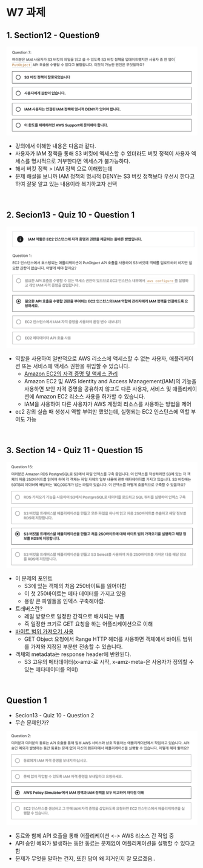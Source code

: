 # W7 과제
## 1. Section12 - Question9

![sec12-question9](./img/sec12-quiz9.png)

- 강의에서 이해한 내용은 다음과 같다.
- 사용자가 IAM 정책을 통해 S3 버킷에 엑세스할 수 있더라도 버킷 정책이 사용자 엑세스를 명시적으로 거부한다면 엑세스가 불가능하다.
- 해서 버킷 정책 > IAM 정책 으로 이해했는데
- 문제 해설을 보니까 IAM 정책의 명시적 DENY는 S3 버킷 정책보다 우선시 한다고 하여 잘못 알고 있는 내용이라 복기하고자 선택

<br>

## 2. Secion13 - Quiz 10 - Question 1
![sec13-question1](./img/sec13-question1.png)

- 역할을 사용하여 일반적으로 AWS 리소스에 액세스할 수 없는 사용자, 애플리케이션 또는 서비스에 액세스 권한을 위임할 수 있습니다.
  - [Amazon EC2의 자격 증명 및 액세스 관리](https://docs.aws.amazon.com/ko_kr/AWSEC2/latest/UserGuide/security-iam.html)
  - Amazon EC2 및 AWS Identity and Access Management(IAM)의 기능을 사용하면 보안 자격 증명을 공유하지 않고도 다른 사용자, 서비스 및 애플리케이션에 Amazon EC2 리소스 사용을 허가할 수 있습니다. 
  - IAM을 사용하여 다른 사용자가 AWS 계정의 리소스를 사용하는 방법을 제어
- ec2 강의 실습 때 생성시 역할 부여만 했었는데, 실행되는 EC2 인스턴스에 역할 부여도 가능

<br>

## 3. Section 14 - Quiz 11 - Question 15
![sec14-question15](./img/quiz11-question15.png)

- 이 문제의 포인트
  - S3에 있는 객체의 처음 250바이트를 읽어야함
  - 이 첫 250바이트는 메타 데이터를 가지고 있음
  - 용량 큰 파일들을 인덱스 구축해야함.
- 트래버스란? 
  - 레일 방향으로 일정한 간격으로 배치되는 부품
  - 즉 일정한 크기로 GET 요청을 하는 어플리케이션으로 이해
- [바이트 범위 가져오기 사용](https://docs.aws.amazon.com/ko_kr/AmazonS3/latest/userguide/optimizing-performance-guidelines.html#optimizing-performance-guidelines-get-range)
  - GET Object 요청에서 Range HTTP 헤더를 사용하면 객체에서 바이트 범위를 가져와 지정된 부분만 전송할 수 있습니다.
- 객체의 metadata는 response header에 반환된다.
  - S3 고유의 메타데이터(x-amz-로 시작, x-amz-meta-은 사용자가 정의할 수 있는 메타데이터를 의미)

<br>

## Question 1
- Secion13 - Quiz 10 - Question 2
- 무슨 문제인가?

![question1](./img/question1.png)

- 동료와 함께 API 호출을 통해 어플리케이션 <-> AWS 리소스 간 작업 중
- API 승인 예외가 발생하는 동안 동료는 문제없이 어플리케이션을 실행할 수 있다고 함
- 문제가 무엇을 말하는 건지, 또한 답이 왜 저거인지 잘 모르겠음..


